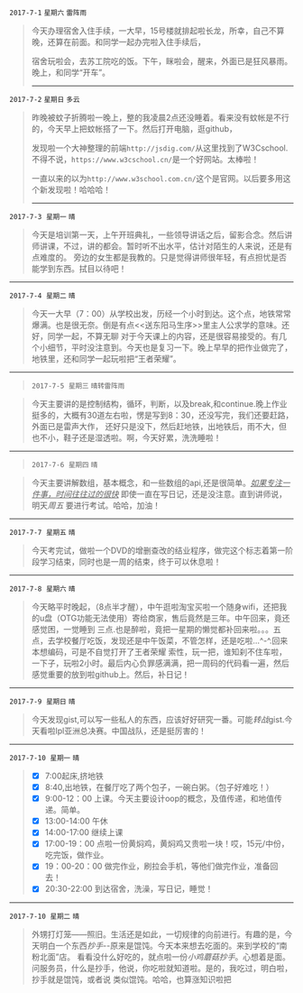 `2017-7-1`	`星期六`		`雷阵雨`

> 今天办理宿舍入住手续，一大早，15号楼就排起啦长龙，所幸，自己不算晚，还算在前面。和同学一起办完啦入住手续后，
>
> 宿舍玩啦会，去苏工院吃的饭。下午，眯啦会，醒来，外面已是狂风暴雨。晚上，和同学“开车”。
>
> ---

`2017-7-2`	`星期日`		`多云`

> 昨晚被蚊子折腾啦一晚上，整的我凌晨2点还没睡着。看来没有蚊帐是不行的，今天早上把蚊帐搭了一下。然后打开电脑，逛github，
>
> 发现啦一个大神整理的前端`http://jsdig.com/`从这里找到了W3Cschool.不得不说，`https://www.w3cschool.cn/`是一个好网站。太棒啦！
>
> 一直以来的以为`http://www.w3school.com.cn/`这个是官网。以后要多用这个新发现啦！哈哈哈！
>
> ---
`2017-7-3`  `星期一` `晴`
>今天是培训第一天，上午开班典礼，一些领导讲话之后，留影合念。然后讲师讲课，不过，讲的都会。暂时听不出水平，估计对陌生的人来说，还是有点难度的。
>旁边的女生都是我教的。只是觉得讲师很年轻，有点担忧是否能学到东西。拭目以待吧！
---
`2017-7-4`  `星期二` `晴`
>今天一大早（7：00）从学校出发，历经一个小时到达。这个点，地铁常常爆满。也是很无奈。倒是有点<<送东阳马生序>>里主人公求学的意味。还好，同学一起，不算无聊
>对于今天课上的内容，还是很容易接受的。有几个小细节，平时没注意到。今天也是复习一下。晚上早早的把作业做完了，地铁里，还和同学一起玩啦把“王者荣耀”。
---
>`2017-7-5`  `星期三` `晴转雷阵雨`

> 今天主要讲的是控制结构，循环，判断，以及break,和continue.晚上作业挺多的，大概有30道左右啦，愣是写到8：30，还没写完，我们还要赶路，外面已是雷声大作，
> 还好只是没下，然后赶地铁，出地铁后，雨不大，但也不小，鞋子还是湿透啦。啊，今天好累，洗洗睡啦！
---
>`2017-7-6`  `星期四` `晴`

>今天主要讲解数组，基本概念，和一些数组的api,还是很简单。<u>*如果专注一件事，时间往往过的很快*</u> 即使一直在写日记，还是没注意。直到讲师说，明天*周五*
>要进行考试。哈哈，加油！
---
`2017-7-7`  `星期五` `晴`
>今天考完试，做啦一个DVD的增删查改的结业程序，做完这个标志着第一阶段学习结束，同时也是一周的结束，终于可以休息啦！
---
`2017-7-8`  `星期六` `晴`
>今天略平时晚起，（8点半才醒），中午逛啦淘宝买啦一个随身wifi，还把我的u盘（OTG功能无法使用）寄给商家，售后竟然是三年。中午回来，竟还感觉困，一觉睡到
>三点.也是醉啦，竟把一星期的懒觉都补回来啦。。。五点，去学校餐厅吃饭，发现还是中午饭菜，不管怎样，还是吃啦…^-^.回来本想编码，可是不自觉打开了王者荣耀
>索性，玩一把，谁知刹不住车啦，一下子，玩啦2小时。最后内心负罪感满满，把一周码的代码看一遍，然后感觉重要的放到啦github上。然后，补日记！
---
`2017-7-9`  `星期日` `晴`
>今天发现gist,可以写一些私人的东西，应该好好研究一番。可能*转战*gist.今天看啦lpl亚洲总决赛。中国战队，还是挺厉害的！
---
`2017-7-10`  `星期一` `晴`
>- [x] 7:00起床,挤地铁
>- [x] 8:40,出地铁，在餐厅吃了两个包子，一碗白粥。（包子好难吃！）
>- [x] 9:00-12：00 上课。今天主要设计oop的概念，及值传递，和地值传递。简单。
>- [x] 13:00-14:00 午休
>- [x] 14:00-17:00 继续上课
>- [x] 17:00-19：00 点啦一份黄焖鸡，黄焖鸡又贵啦一块！哎，15元/中份，吃完饭，做作业。
>- [x] 19：00-20：00 做完作业，刷拉会手机，等他们做完作业，准备回去！
>- [x] 20:30-22:00 到达宿舍，洗澡，写日记，睡觉！
---
`2017-7-10`  `星期二` `晴`
>外甥打灯笼——照旧。生活还是如此，一切规律的向前进行。有趣的是，今天明白一个东西*抄手*--原来是馄饨。今天本来想去吃面的。来到学校的“南粉北面”店。
>看看没什么好吃的，就点啦一份*小鸡蘑菇抄手*。心想着是面。问服务员，什么是抄手，他说，你吃啦就知道啦。是的，我吃过，明白啦，抄手就是馄饨，或者说
>类似馄饨。哈哈，也算涨知识啦把
